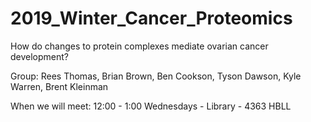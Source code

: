 # 2019_Winter_Cancer_Proteomics
How do changes to protein complexes mediate ovarian cancer development?

Group: Rees Thomas, Brian Brown, Ben Cookson, Tyson Dawson, Kyle Warren, Brent Kleinman

When we will meet: 12:00 - 1:00 Wednesdays - Library - 4363 HBLL
